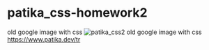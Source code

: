 # patika_css-homework2
old google image with css
![patika_css2](https://user-images.githubusercontent.com/101009145/179357572-5483273d-7de5-4897-a197-e42f3e10996f.png)
old google image with css
https://www.patika.dev/tr

